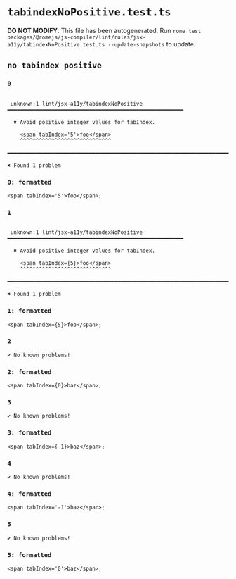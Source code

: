 # `tabindexNoPositive.test.ts`

**DO NOT MODIFY**. This file has been autogenerated. Run `rome test packages/@romejs/js-compiler/lint/rules/jsx-a11y/tabindexNoPositive.test.ts --update-snapshots` to update.

## `no tabindex positive`

### `0`

```

 unknown:1 lint/jsx-a11y/tabindexNoPositive ━━━━━━━━━━━━━━━━━━━━━━━━━━━━━━━━━━━━━━━━━━━━━━━━━━━━━━━━

  ✖ Avoid positive integer values for tabIndex.

    <span tabIndex='5'>foo</span>
    ^^^^^^^^^^^^^^^^^^^^^^^^^^^^^

━━━━━━━━━━━━━━━━━━━━━━━━━━━━━━━━━━━━━━━━━━━━━━━━━━━━━━━━━━━━━━━━━━━━━━━━━━━━━━━━━━━━━━━━━━━━━━━━━━━━

✖ Found 1 problem

```

### `0: formatted`

```
<span tabIndex='5'>foo</span>;

```

### `1`

```

 unknown:1 lint/jsx-a11y/tabindexNoPositive ━━━━━━━━━━━━━━━━━━━━━━━━━━━━━━━━━━━━━━━━━━━━━━━━━━━━━━━━

  ✖ Avoid positive integer values for tabIndex.

    <span tabIndex={5}>foo</span>
    ^^^^^^^^^^^^^^^^^^^^^^^^^^^^^

━━━━━━━━━━━━━━━━━━━━━━━━━━━━━━━━━━━━━━━━━━━━━━━━━━━━━━━━━━━━━━━━━━━━━━━━━━━━━━━━━━━━━━━━━━━━━━━━━━━━

✖ Found 1 problem

```

### `1: formatted`

```
<span tabIndex={5}>foo</span>;

```

### `2`

```
✔ No known problems!

```

### `2: formatted`

```
<span tabIndex={0}>baz</span>;

```

### `3`

```
✔ No known problems!

```

### `3: formatted`

```
<span tabIndex={-1}>baz</span>;

```

### `4`

```
✔ No known problems!

```

### `4: formatted`

```
<span tabIndex='-1'>baz</span>;

```

### `5`

```
✔ No known problems!

```

### `5: formatted`

```
<span tabIndex='0'>baz</span>;

```
